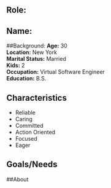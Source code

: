 
## Role:

## Name:

##Background:
**Age:** 30<br> 
**Location:** New York<br> 
**Marital Status:** Married<br> 
**Kids:** 2<br> 
**Occupation:** Virtual Software Engineer<br> 
**Education:** B.S.

## Characteristics
* Reliable
* Caring
* Committed
* Action Oriented
* Focused 
* Eager

## Goals/Needs



##About
 


